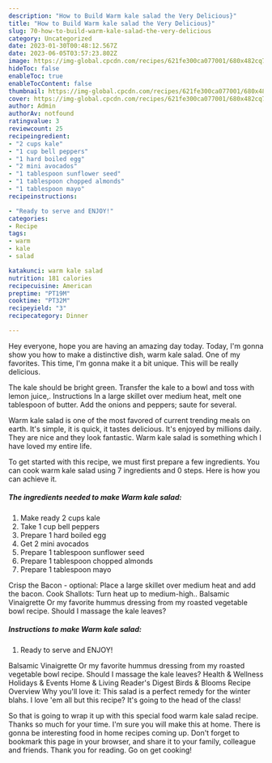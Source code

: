 ```yaml
---
description: "How to Build Warm kale salad the Very Delicious}"
title: "How to Build Warm kale salad the Very Delicious}"
slug: 70-how-to-build-warm-kale-salad-the-very-delicious
category: Uncategorized
date: 2023-01-30T00:48:12.567Z
date: 2023-06-05T03:57:23.802Z
image: https://img-global.cpcdn.com/recipes/621fe300ca077001/680x482cq70/warm-kale-salad-recipe-main-photo.jpg
hideToc: false
enableToc: true
enableTocContent: false
thumbnail: https://img-global.cpcdn.com/recipes/621fe300ca077001/680x482cq70/warm-kale-salad-recipe-main-photo.jpg
cover: https://img-global.cpcdn.com/recipes/621fe300ca077001/680x482cq70/warm-kale-salad-recipe-main-photo.jpg
author: Admin
authorAv: notfound
ratingvalue: 3
reviewcount: 25
recipeingredient:
- "2 cups kale"
- "1 cup bell peppers"
- "1 hard boiled egg"
- "2 mini avocados"
- "1 tablespoon sunflower seed"
- "1 tablespoon chopped almonds"
- "1 tablespoon mayo"
recipeinstructions:

- "Ready to serve and ENJOY!"
categories:
- Recipe
tags:
- warm
- kale
- salad

katakunci: warm kale salad 
nutrition: 181 calories
recipecuisine: American
preptime: "PT19M"
cooktime: "PT32M"
recipeyield: "3"
recipecategory: Dinner

---
```



Hey everyone, hope you are having an amazing day today. Today, I'm gonna show you how to make a distinctive dish, warm kale salad. One of my favorites. This time, I'm gonna make it a bit unique. This will be really delicious.

The kale should be bright green. Transfer the kale to a bowl and toss with lemon juice,. Instructions In a large skillet over medium heat, melt one tablespoon of butter. Add the onions and peppers; saute for several.

Warm kale salad is one of the most favored of current trending meals on earth. It's simple, it is quick, it tastes delicious. It's enjoyed by millions daily. They are nice and they look fantastic. Warm kale salad is something which I have loved my entire life.


To get started with this recipe, we must first prepare a few ingredients. You can cook warm kale salad using 7 ingredients and 0 steps. Here is how you can achieve it.

<!--inarticleads1-->

##### The ingredients needed to make Warm kale salad:

1. Make ready 2 cups kale
1. Take 1 cup bell peppers
1. Prepare 1 hard boiled egg
1. Get 2 mini avocados
1. Prepare 1 tablespoon sunflower seed
1. Prepare 1 tablespoon chopped almonds
1. Prepare 1 tablespoon mayo


Crisp the Bacon - optional: Place a large skillet over medium heat and add the bacon. Cook Shallots: Turn heat up to medium-high.. Balsamic Vinaigrette Or my favorite hummus dressing from my roasted vegetable bowl recipe. Should I massage the kale leaves? 

<!--inarticleads2-->

##### Instructions to make Warm kale salad:


1. Ready to serve and ENJOY!

Balsamic Vinaigrette Or my favorite hummus dressing from my roasted vegetable bowl recipe. Should I massage the kale leaves? Health &amp; Wellness Holidays &amp; Events Home &amp; Living Reader&#39;s Digest Birds &amp; Blooms Recipe Overview Why you&#39;ll love it: This salad is a perfect remedy for the winter blahs. I love &#39;em all but this recipe? It&#39;s going to the head of the class! 

So that is going to wrap it up with this special food warm kale salad recipe. Thanks so much for your time. I'm sure you will make this at home. There is gonna be interesting food in home recipes coming up. Don't forget to bookmark this page in your browser, and share it to your family, colleague and friends. Thank you for reading. Go on get cooking!
